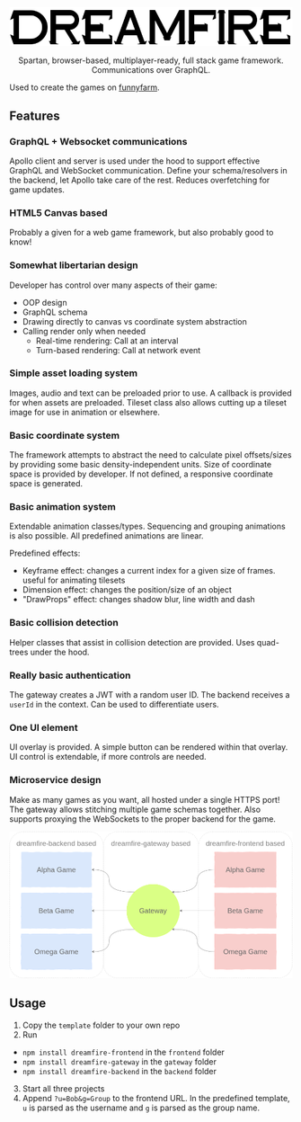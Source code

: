 <p align="center">
  <img src="docs/img/logo.png" />
</p>

<p align="center">
  Spartan, browser-based, multiplayer-ready, full stack game framework. Communications over GraphQL.
</p>

Used to create the games on [funnyfarm](https://funnyfarm.andries.ca).

## Features

### GraphQL + Websocket communications

Apollo client and server is used under the hood to support effective GraphQL and WebSocket communication. Define your schema/resolvers in the backend, let Apollo take care of the rest. Reduces overfetching for game updates.

### HTML5 Canvas based

Probably a given for a web game framework, but also probably good to know!

### Somewhat libertarian design

Developer has control over many aspects of their game:
- OOP design
- GraphQL schema
- Drawing directly to canvas vs coordinate system abstraction
- Calling render only when needed
  - Real-time rendering: Call at an interval
  - Turn-based rendering: Call at network event

### Simple asset loading system

Images, audio and text can be preloaded prior to use. A callback is provided for when assets are preloaded. Tileset class also allows cutting up a tileset image for use in animation or elsewhere.

### Basic coordinate system

The framework attempts to abstract the need to calculate pixel offsets/sizes by providing some basic density-independent units. Size of coordinate space is provided by developer. If not defined, a responsive coordinate space is generated.

### Basic animation system

Extendable animation classes/types. Sequencing and grouping animations is also possible. All predefined animations are linear.

Predefined effects:
- Keyframe effect: changes a current index for a given size of frames. useful for animating tilesets
- Dimension effect: changes the position/size of an object
- "DrawProps" effect: changes shadow blur, line width and dash

### Basic collision detection

Helper classes that assist in collision detection are provided. Uses quad-trees under the hood.

### Really basic authentication

The gateway creates a JWT with a random user ID. The backend receives a `userId` in the context. Can be used to differentiate users.

### One UI element

UI overlay is provided. A simple button can be rendered within that overlay. UI control is extendable, if more controls are needed.

### Microservice design

Make as many games as you want, all hosted under a single HTTPS port! The gateway allows stitching multiple game schemas together. Also supports proxying the WebSockets to the proper backend for the game.

![](docs/img/serv_flow.png)

## Usage

1. Copy the `template` folder to your own repo
2. Run
  - `npm install dreamfire-frontend` in the `frontend` folder
  - `npm install dreamfire-gateway` in the `gateway` folder
  - `npm install dreamfire-backend` in the `backend` folder
3. Start all three projects
4. Append `?u=Bob&g=Group` to the frontend URL. In the predefined template, `u` is parsed as the username and `g` is parsed as the group name.
